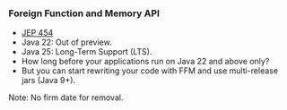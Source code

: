 <!-- markdownlint-disable MD041 -->

### Foreign Function and Memory API

- [JEP 454](https://openjdk.org/jeps/454)
- Java 22: Out of preview.
- Java 25: Long-Term Support (LTS).
- How long before your applications run on Java 22 and above only?
- But you can start rewriting your code with FFM and use multi-release jars (Java 9+).

Note: No firm date for removal.
